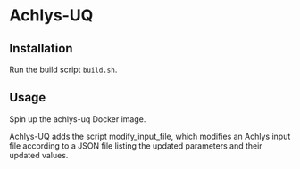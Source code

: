 # Achlys-UQ
## Installation
Run the build script `build.sh`.

## Usage
Spin up the achlys-uq Docker image.

Achlys-UQ adds the script modify_input_file, which modifies an Achlys input file according to a JSON file listing the updated parameters and their updated values.
